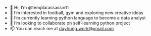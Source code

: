 - 👋 Hi, I’m @templarassassin11
- 👀 I’m interested in football, gym and exploring new creative ideas
- 🌱 I’m currently learning python language to become a data analyst
- 💞️ I’m looking to collaborate on self-learning python project
- 📫 You can reach me at duyhung.work@gmail.com

